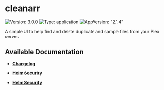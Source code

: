 # cleanarr

![Version: 3.0.0](https://img.shields.io/badge/Version-3.0.0-informational?style=flat-square) ![Type: application](https://img.shields.io/badge/Type-application-informational?style=flat-square) ![AppVersion: "2.1.4"](https://img.shields.io/badge/AppVersion-"2.1.4"-informational?style=flat-square)

A simple UI to help find and delete duplicate and sample files from your Plex server.

## Available Documentation

- [**Changelog**](CHANGELOG)

- [**Helm Security**](container-security)

- [**Helm Security**](helm-security)


